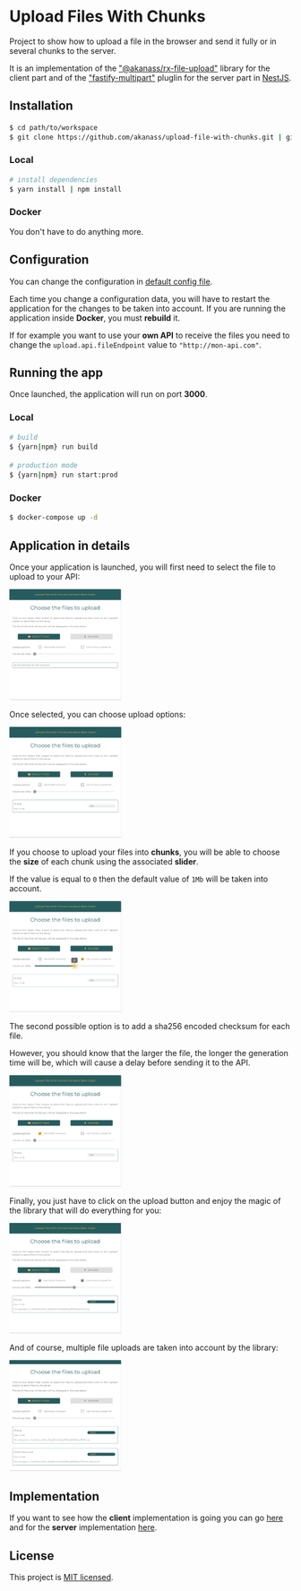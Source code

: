 # Upload Files With Chunks

Project to show how to upload a file in the browser and send it fully or in several chunks to the server.

It is an implementation of the ["@akanass/rx-file-upload"](https://github.com/akanass/rx-file-upload) library for the client part and of the ["fastify-multipart"](https://github.com/fastify/fastify-multipart) pluglin for the server part in [NestJS](https://github.com/nestjs/nest).

## Installation

```bash
$ cd path/to/workspace
$ git clone https://github.com/akanass/upload-file-with-chunks.git | git@github.com:akanass/upload-file-with-chunks.git
```

### Local

```bash
# install dependencies
$ yarn install | npm install
```

### Docker

You don't have to do anything more.

## Configuration

You can change the configuration in [default config file](https://github.com/akanass/upload-file-with-chunks/blob/master/config/default.yml#L54).

Each time you change a configuration data, you will have to restart the application for the changes to be taken into account. If you are running the application inside **Docker**, you must **rebuild** it.

If for example you want to use your **own API** to receive the files you need to change the `upload.api.fileEndpoint` value to `"http://mon-api.com"`.

## Running the app

Once launched, the application will run on port **3000**.

### Local

```bash
# build
$ {yarn|npm} run build

# production mode
$ {yarn|npm} run start:prod
```

### Docker

```bash
$ docker-compose up -d
```

## Application in details

Once your application is launched, you will first need to select the file to upload to your API:

<img src="img/select-files.png" alt="rootCA" width="200" />

Once selected, you can choose upload options:

<img src="img/choose-options.png" alt="rootCA" width="200" />

If you choose to upload your files into **chunks**, you will be able to choose the **size** of each chunk using the associated **slider**.

If the value is equal to `0` then the default value of `1Mb` will be taken into account.

<img src="img/chunks-option.png" alt="rootCA" width="200" />

The second possible option is to add a sha256 encoded checksum for each file.

However, you should know that the larger the file, the longer the generation time will be, which will cause a delay before sending it to the API.

<img src="img/checksum-option.png" alt="rootCA" width="200" />

Finally, you just have to click on the upload button and enjoy the magic of the library that will do everything for you:

<img src="img/uploaded.png" alt="rootCA" width="200" />

And of course, multiple file uploads are taken into account by the library:

<img src="img/multiple-files.png" alt="rootCA" width="200" />

## Implementation

If you want to see how the **client** implementation is going you can go [here](https://github.com/akanass/upload-file-with-chunks/blob/master/src_client/ts/upload.ts) and for the **server** implementation [here](https://github.com/akanass/upload-file-with-chunks/blob/master/src/api/api.controller.ts).

## License

This project is [MIT licensed](LICENSE).
